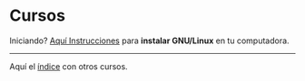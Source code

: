 Cursos
======================

Iniciando? [Aquí Instrucciones](Instalaciones_Drivers) para **instalar GNU/Linux** en tu computadora.

---

Aquí el [índice](Indice.md) con otros cursos.

